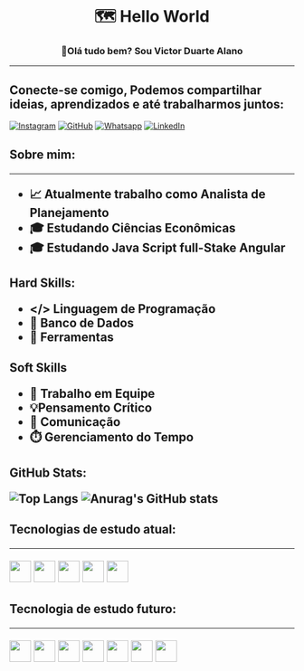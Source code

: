 <h1 align="center">🗺️ Hello World </h1>
<h3 align="center">👋Olá tudo bem? Sou Victor Duarte Alano</h3>

------

## Conecte-se comigo, Podemos compartilhar ideias, aprendizados e até   trabalharmos juntos:

[![Instagram](https://img.shields.io/badge/Instagram-000?style=for-the-badge&logo=instagram)](https://www.instagram.com/vittu.a/)   [![GitHub](https://img.shields.io/badge/GitHub-000?style=for-the-badge&logo=github)](https://github.com/vittudev) [![Whatsapp](https://img.shields.io/badge/Whatsapp-000?style=for-the-badge&logo=Whatsapp)](https://api.whatsapp.com/qr/FZ6SV2IJIEYII1?autoload=1&app_absent=0) [![LinkedIn](https://img.shields.io/badge/LinkedIn-000?style=for-the-badge&logo=linkedin&logoColor=0E76A8)](https://www.linkedin.com/in/werricsson-santos/)

<h2 align="left"> Sobre mim:

----------

- 📈 Atualmente trabalho como Analista de Planejamento 
- 🎓 Estudando Ciências Econômicas
- 🎓 Estudando Java Script full-Stake Angular

<h2 align="left"> Hard Skills:


- </> Linguagem de Programação
- 🧠 Banco de Dados
- 🔎 Ferramentas

<h2 align="left"> Soft Skills

- 💼 Trabalho em Equipe
- 💡Pensamento Crítico
- 💬 Comunicação
- ⏱️ Gerenciamento do Tempo


<h2 align="left"> GitHub Stats:



![Top Langs](https://github-readme-stats.vercel.app/api/top-langs/?username=vittudev&hide_progress=compact&theme=tokyonight)
![Anurag's GitHub stats](https://github-readme-stats.vercel.app/api?username=vittudev&show_icons=true&theme=tokyonight)  


<h2 align="left"> Tecnologias de estudo atual:

-----------

<img src="https://cdn.jsdelivr.net/gh/devicons/devicon/icons/javascript/javascript-plain.svg" width="38" height="38"/>
<img src="https://cdn.jsdelivr.net/gh/devicons/devicon/icons/python/python-original.svg" width="38" height="38"/>
<img src="https://cdn.jsdelivr.net/gh/devicons/devicon/icons/angularjs/angularjs-plain.svg" width="38" height="38"/>
<img src="https://cdn.jsdelivr.net/gh/devicons/devicon/icons/css3/css3-plain-wordmark.svg" width="38" height="38"/>
<img src="https://cdn.jsdelivr.net/gh/devicons/devicon/icons/gitlab/gitlab-original-wordmark.svg" width="38" height="38"/>
          
                  

<h2 align="left"> Tecnologia de estudo futuro:

-------

<img src="https://cdn.jsdelivr.net/gh/devicons/devicon/icons/html5/html5-plain-wordmark.svg" width="38" height="38"/>
<img src="https://cdn.jsdelivr.net/gh/devicons/devicon/icons/typescript/typescript-plain.svg" width="38" height="38" />
<img src="https://cdn.jsdelivr.net/gh/devicons/devicon/icons/php/php-plain.svg" width="38" height="38" />
<img src="https://cdn.jsdelivr.net/gh/devicons/devicon/icons/swift/swift-original.svg" width="38" height="38" />
<img src="https://cdn.jsdelivr.net/gh/devicons/devicon/icons/react/react-original-wordmark.svg" width="38" height="38"/>
<img src="https://cdn.jsdelivr.net/gh/devicons/devicon/icons/android/android-original-wordmark.svg" width="38" height="38"/>
<img src="https://cdn.jsdelivr.net/gh/devicons/devicon/icons/ruby/ruby-plain-wordmark.svg" width="38" height="38" />